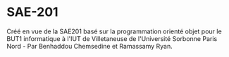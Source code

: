# SAE-201
Créé en vue de la SAE201 basé sur la programmation orienté objet pour le BUT1 informatique à l'IUT de Villetaneuse de l'Université Sorbonne Paris Nord - Par Benhaddou Chemsedine et Ramassamy Ryan.
